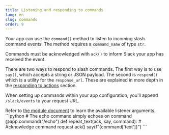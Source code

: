 ```yaml
---
title: Listening and responding to commands
lang: en
slug: commands
order: 9
---
```


<div class="section-content">

Your app can use the `command()` method to listen to incoming slash command events. The method requires a `command_name` of type `str`.

Commands must be acknowledged with `ack()` to inform Slack your app has received the event.

There are two ways to respond to slash commands. The first way is to use `say()`, which accepts a string or JSON payload. The second is `respond()` which is a utility for the `response_url`. These are explained in more depth in the [responding to actions](#action-respond) section.

When setting up commands within your app configuration, you'll append `/slack/events` to your request URL.

</div>

<div>
<span class="annotation">Refer to <a href="https://slack.dev/bolt-python/api-docs/slack_bolt/kwargs_injection/args.html" target="_blank">the module document</a> to learn the available listener arguments.</span>
```python
# The echo command simply echoes on command
@app.command("/echo")
def repeat_text(ack, say, command):
    # Acknowledge command request
    ack()
    say(f"{command['text']}")
```
</div>